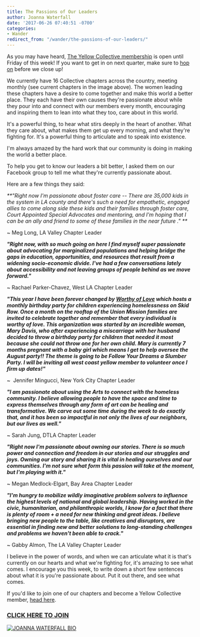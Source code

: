 ```yaml
---
title: The Passions of Our Leaders
author: Joanna Waterfall
date: '2017-06-26 07:40:51 -0700'
categories:
- Wander
redirect_from: "/wander/the-passions-of-our-leaders/"
---
```


As you may have heard, [The Yellow Collective membership](http://yellowcollective.com/) is open until Friday of this week! If you want to get in on next quarter, make sure to [hop on](http://yellowcollective.co/) before we close up!

We currently have 16 Collective chapters across the country, meeting monthly (see current chapters in the image above). The women leading these chapters have a desire to come together and make this world a better place. They each have their own causes they're passionate about while they pour into and connect with our members every month, encouraging and inspiring them to lean into what they too, care about in this world.

It's a powerful thing, to hear what stirs deeply in the heart of another. What they care about, what makes them get up every morning, and what they're fighting for. It's a powerful thing to articulate and to speak into existence.

I'm always amazed by the hard work that our community is doing in making the world a better place.

To help you get to know our leaders a bit better, I asked them on our Facebook group to tell me what they're currently passionate about.

Here are a few things they said:

_**"Right now I'm passionate about foster care -- There are 35,000 kids in the system in LA county and there's such a need for empathetic, engaged allies to come along side these kids and their families through foster care, Court Appointed Special Advocates and mentoring, and I'm hoping that I can be an ally and friend to some of these families in the near future ." **_

~ Meg Long, LA Valley Chapter Leader

_**"Right now, with so much going on here I find myself super passionate about advocating for marginalized populations and helping bridge the gaps in education, opportunities, and resources that result from a widening socio-economic divide. I've had a few conversations lately about accessibility and not leaving groups of people behind as we move forward."**_

~ Rachael Parker-Chavez, West LA Chapter Leader

_**"This year I have been forever changed by [Worthy of Love](https://www.facebook.com/worthyoflovela/?hc_location=ufi) which hosts a monthly birthday party for children experiencing homelessness on Skid Row. Once a month on the rooftop of the Union Mission families are invited to celebrate together and remember that every individual is worthy of love. This organization was started by an incredible woman, Mary Davis, who after experiencing a miscarriage with her husband decided to throw a birthday party for children that needed it most because she could not throw one for her own child. Mary is currently 7 months pregnant with a baby girl which means I get to help oversee the August party!! The theme is going to be Follow Your Dreams a Slumber Party. I will be inviting all west coast yellow member to volunteer once I firm up dates!"**_

~  Jennifer Mingucci, New York City Chapter Leader

_**"I am passionate about using the Arts to connect with the homeless community. I believe allowing people to have the space and time to express themselves through any form of art can be healing and transformative. We carve out some time during the week to do exactly that, and it has been so impactful in not only the lives of our neighbors, but our lives as well."**_

~ Sarah Jung, DTLA Chapter Leader

_**"Right now I'm passionate about owning our stories. There is so much power and connection and freedom in our stories and our struggles and joys. Owning our story and sharing it is vital in healing ourselves and our communities. I'm not sure what form this passion will take at the moment, but I'm playing with it."**_

~ Megan Medlock-Elgart, Bay Area Chapter Leader

_**"I'm hungry to mobilize wildly imaginative problem solvers to influence the highest levels of national and global leadership. Having worked in the civic, humanitarian, and philanthropic worlds, I know for a fact that there is plenty of room + a need for new thinking and great ideas. I believe bringing new people to the table, like creatives and disruptors, are essential in finding new and better solutions to long-standing challenges and problems we haven't been able to crack."**_

~ Gabby Almon, The LA Valley Chapter Leader

I believe in the power of words, and when we can articulate what it is that's currently on our hearts and what we're fighting for, it's amazing to see what comes. I encourage you this week, to write down a short few sentences about what it is you're passionate about. Put it out there, and see what comes.

If you'd like to join one of our chapters and become a Yellow Collective member, [head here](http://yellowcollective.co/).

### [CLICK HERE TO JOIN](http://yellowcollective.co/)

[![JOANNA WATERFALL BIO](https://yellow-blog-images.imgix.net/2017/05/JOANNA-WATERFALL-BIO.jpg)](https://www.instagram.com/joannawaterfall/)
